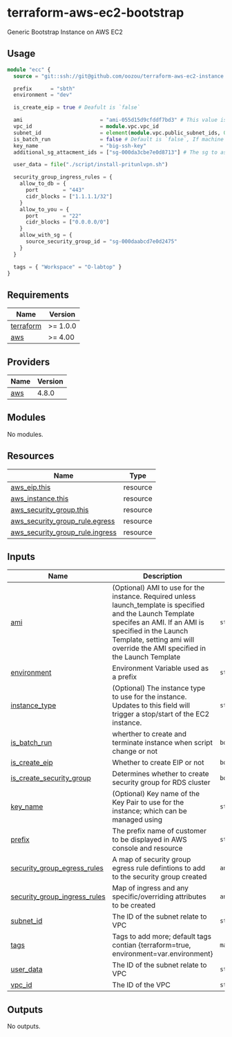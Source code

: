 # terraform-aws-ec2-bootstrap
Generic Bootstrap Instance on AWS EC2

## Usage

```terraform
module "ecc" {
  source = "git::ssh://git@github.com/oozou/terraform-aws-ec2-instance.git?ref=<branch_or_version>"

  prefix      = "sbth"
  environment = "dev"

  is_create_eip = true # Deafult is `false`

  ami                         = "ami-055d15d9cfddf7bd3" # This value is ubuntu20.04
  vpc_id                      = module.vpc.vpc_id
  subnet_id                   = element(module.vpc.public_subnet_ids, 0)
  is_batch_run                = false # Default is `false`, If machine is need to be `terminated` with instance_initiated_shutdown_behavior
  key_name                    = "big-ssh-key"
  additional_sg_attacment_ids = ["sg-000da3cbe7e0d8713"] # The sg to associate with this instance

  user_data = file("./script/install-pritunlvpn.sh")

  security_group_ingress_rules = {
    allow_to_db = {
      port        = "443"
      cidr_blocks = ["1.1.1.1/32"]
    }
    allow_to_you = {
      port        = "22"
      cidr_blocks = ["0.0.0.0/0"]
    }
    allow_with_sg = {
      source_security_group_id = "sg-000daabcd7e0d2475"
    }
  }

  tags = { "Workspace" = "O-labtop" }
}

```

<!-- BEGIN_TF_DOCS -->
## Requirements

| Name                                                                      | Version  |
|---------------------------------------------------------------------------|----------|
| <a name="requirement_terraform"></a> [terraform](#requirement\_terraform) | >= 1.0.0 |
| <a name="requirement_aws"></a> [aws](#requirement\_aws)                   | >= 4.00  |

## Providers

| Name                                              | Version |
|---------------------------------------------------|---------|
| <a name="provider_aws"></a> [aws](#provider\_aws) | 4.8.0   |

## Modules

No modules.

## Resources

| Name                                                                                                                               | Type     |
|------------------------------------------------------------------------------------------------------------------------------------|----------|
| [aws_eip.this](https://registry.terraform.io/providers/hashicorp/aws/latest/docs/resources/eip)                                    | resource |
| [aws_instance.this](https://registry.terraform.io/providers/hashicorp/aws/latest/docs/resources/instance)                          | resource |
| [aws_security_group.this](https://registry.terraform.io/providers/hashicorp/aws/latest/docs/resources/security_group)              | resource |
| [aws_security_group_rule.egress](https://registry.terraform.io/providers/hashicorp/aws/latest/docs/resources/security_group_rule)  | resource |
| [aws_security_group_rule.ingress](https://registry.terraform.io/providers/hashicorp/aws/latest/docs/resources/security_group_rule) | resource |

## Inputs

| Name                                                                                                                         | Description                                                                                                                                                                                                                                      | Type          | Default      | Required |
|------------------------------------------------------------------------------------------------------------------------------|--------------------------------------------------------------------------------------------------------------------------------------------------------------------------------------------------------------------------------------------------|---------------|--------------|:--------:|
| <a name="input_ami"></a> [ami](#input\_ami)                                                                                  | (Optional) AMI to use for the instance. Required unless launch\_template is specified and the Launch Template specifes an AMI. If an AMI is specified in the Launch Template, setting ami will override the AMI specified in the Launch Template | `string`      | n/a          |   yes    |
| <a name="input_environment"></a> [environment](#input\_environment)                                                          | Environment Variable used as a prefix                                                                                                                                                                                                            | `string`      | n/a          |   yes    |
| <a name="input_instance_type"></a> [instance\_type](#input\_instance\_type)                                                  | (Optional) The instance type to use for the instance. Updates to this field will trigger a stop/start of the EC2 instance.                                                                                                                       | `string`      | `"t2.micro"` |    no    |
| <a name="input_is_batch_run"></a> [is\_batch\_run](#input\_is\_batch\_run)                                                   | wherther to create and terminate instance when script change or not                                                                                                                                                                              | `bool`        | `false`      |    no    |
| <a name="input_is_create_eip"></a> [is\_create\_eip](#input\_is\_create\_eip)                                                | Whether to create EIP or not                                                                                                                                                                                                                     | `bool`        | `false`      |    no    |
| <a name="input_is_create_security_group"></a> [is\_create\_security\_group](#input\_is\_create\_security\_group)             | Determines whether to create security group for RDS cluster                                                                                                                                                                                      | `bool`        | `true`       |    no    |
| <a name="input_key_name"></a> [key\_name](#input\_key\_name)                                                                 | (Optional) Key name of the Key Pair to use for the instance; which can be managed using                                                                                                                                                          | `string`      | `null`       |    no    |
| <a name="input_prefix"></a> [prefix](#input\_prefix)                                                                         | The prefix name of customer to be displayed in AWS console and resource                                                                                                                                                                          | `string`      | n/a          |   yes    |
| <a name="input_security_group_egress_rules"></a> [security\_group\_egress\_rules](#input\_security\_group\_egress\_rules)    | A map of security group egress rule defintions to add to the security group created                                                                                                                                                              | `any`         | `{}`         |    no    |
| <a name="input_security_group_ingress_rules"></a> [security\_group\_ingress\_rules](#input\_security\_group\_ingress\_rules) | Map of ingress and any specific/overriding attributes to be created                                                                                                                                                                              | `any`         | `{}`         |    no    |
| <a name="input_subnet_id"></a> [subnet\_id](#input\_subnet\_id)                                                              | The ID of the subnet relate to VPC                                                                                                                                                                                                               | `string`      | n/a          |   yes    |
| <a name="input_tags"></a> [tags](#input\_tags)                                                                               | Tags to add more; default tags contian {terraform=true, environment=var.environment}                                                                                                                                                             | `map(string)` | `{}`         |    no    |
| <a name="input_user_data"></a> [user\_data](#input\_user\_data)                                                              | The ID of the subnet relate to VPC                                                                                                                                                                                                               | `string`      | `null`       |    no    |
| <a name="input_vpc_id"></a> [vpc\_id](#input\_vpc\_id)                                                                       | The ID of the VPC                                                                                                                                                                                                                                | `string`      | n/a          |   yes    |

## Outputs

No outputs.
<!-- END_TF_DOCS -->

